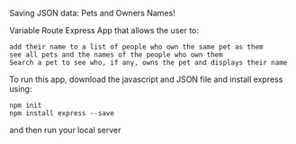 Saving JSON data: Pets and Owners Names!

Variable Route Express App that allows the user to:

	add their name to a list of people who own the same pet as them
	see all pets and the names of the people who own them
	Search a pet to see who, if any, owns the pet and displays their name

To run this app, download the javascript and JSON file and install express using:

	npm init
	npm install express --save

and then run your local server
